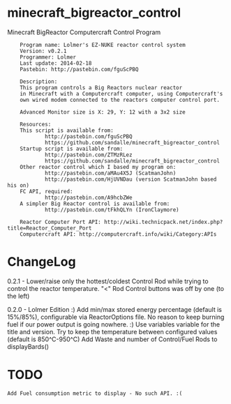 minecraft_bigreactor_control
============================

Minecraft BigReactor Computercraft Control Program

        Program name: Lolmer's EZ-NUKE reactor control system
        Version: v0.2.1
        Programmer: Lolmer
        Last update: 2014-02-18
        Pastebin: http://pastebin.com/fguScPBQ

        Description: 
        This program controls a Big Reactors nuclear reactor
        in Minecraft with a Computercraft computer, using Computercraft's
        own wired modem connected to the reactors computer control port.

        Advanced Monitor size is X: 29, Y: 12 with a 3x2 size

        Resources:
        This script is available from:
                http://pastebin.com/fguScPBQ
                https://github.com/sandalle/minecraft_bigreactor_control
        Startup script is available from:
                http://pastebin.com/ZTMzRLez
                https://github.com/sandalle/minecraft_bigreactor_control
        Other reactor control which I based my program on:
                http://pastebin.com/aMAu4X5J (ScatmanJohn)
                http://pastebin.com/HjUVNDau (version ScatmanJohn based his on)
        FC API, required:
                http://pastebin.com/A9hcbZWe
        A simpler Big Reactor control is available from:
                http://pastebin.com/tFkhQLYn (IronClaymore)

        Reactor Computer Port API: http://wiki.technicpack.net/index.php?title=Reactor_Computer_Port
        Computercraft API: http://computercraft.info/wiki/Category:APIs

ChangeLog
============================
0.2.1 - Lower/raise only the hottest/coldest Control Rod while trying to control the reactor temperature.
	"<" Rod Control buttons was off by one (to the left)

0.2.0 - Lolmer Edition :)
	Add min/max stored energy percentage (default is 15%/85%), configurable via ReactorOptions file.
	No reason to keep burning fuel if our power output is going nowhere. :)
	Use variables variable for the title and version.
	Try to keep the temperature between configured values (default is 850^C-950^C)
	Add Waste and number of Control/Fuel Rods to displayBards()

TODO
============================
	Add Fuel consumption metric to display - No such API. :(
